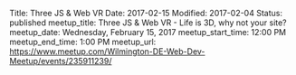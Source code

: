 Title: Three JS & Web VR
Date: 2017-02-15
Modified: 2017-02-04
Status: published
meetup_title: Three JS & Web VR - Life is 3D, why not your site?
meetup_date: Wednesday, February 15, 2017
meetup_start_time: 12:00 PM
meetup_end_time: 1:00 PM
meetup_url: https://www.meetup.com/Wilmington-DE-Web-Dev-Meetup/events/235911239/
